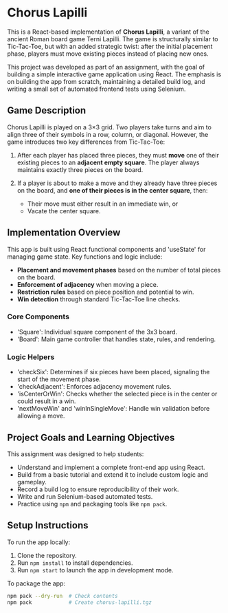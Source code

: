 # Chorus Lapilli

This is a React-based implementation of **Chorus Lapilli**, a variant of the ancient Roman board game Terni Lapilli. The game is structurally similar to Tic-Tac-Toe, but with an added strategic twist: after the initial placement phase, players must move existing pieces instead of placing new ones.

This project was developed as part of an assignment, with the goal of building a simple interactive game application using React. The emphasis is on building the app from scratch, maintaining a detailed build log, and writing a small set of automated frontend tests using Selenium.

## Game Description

Chorus Lapilli is played on a 3×3 grid. Two players take turns and aim to align three of their symbols in a row, column, or diagonal. However, the game introduces two key differences from Tic-Tac-Toe:

1. After each player has placed three pieces, they must **move** one of their existing pieces to an **adjacent empty square**. The player always maintains exactly three pieces on the board.

2. If a player is about to make a move and they already have three pieces on the board, and **one of their pieces is in the center square**, then:
   - Their move must either result in an immediate win, or
   - Vacate the center square.

## Implementation Overview

This app is built using React functional components and 'useState' for managing game state. Key functions and logic include:

- **Placement and movement phases** based on the number of total pieces on the board.
- **Enforcement of adjacency** when moving a piece.
- **Restriction rules** based on piece position and potential to win.
- **Win detection** through standard Tic-Tac-Toe line checks.

### Core Components

- 'Square': Individual square component of the 3x3 board.
- 'Board': Main game controller that handles state, rules, and rendering.

### Logic Helpers

- 'checkSix': Determines if six pieces have been placed, signaling the start of the movement phase.
- 'checkAdjacent': Enforces adjacency movement rules.
- 'isCenterOrWin': Checks whether the selected piece is in the center or could result in a win.
- 'nextMoveWin' and 'winInSingleMove': Handle win validation before allowing a move.

## Project Goals and Learning Objectives

This assignment was designed to help students:

- Understand and implement a complete front-end app using React.
- Build from a basic tutorial and extend it to include custom logic and gameplay.
- Record a build log to ensure reproducibility of their work.
- Write and run Selenium-based automated tests.
- Practice using `npm` and packaging tools like `npm pack`.

## Setup Instructions

To run the app locally:

1. Clone the repository.
2. Run `npm install` to install dependencies.
3. Run `npm start` to launch the app in development mode.

To package the app:

```bash
npm pack --dry-run  # Check contents
npm pack            # Create chorus-lapilli.tgz
